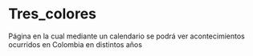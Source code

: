 # Tres_colores
Página en la cual mediante un calendario se podrá ver acontecimientos ocurridos en Colombia en distintos años 

